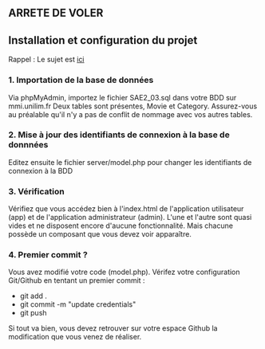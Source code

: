 ## ARRETE DE VOLER

## Installation et configuration du projet

Rappel : Le sujet est [ici](https://docs.google.com/document/d/1MxM8H3PVpFOUG4-buM8BLXRv18PIHKrjf76EBzmINZs/edit?usp=sharing)

### 1. Importation de la base de données

Via phpMyAdmin, importez le fichier SAE2_03.sql dans votre BDD sur mmi.unilim.fr
Deux tables sont présentes, Movie et Category. Assurez-vous au préalable qu'il n'y a
pas de conflit de nommage avec vos autres tables.

### 2. Mise à jour des identifiants de connexion à la base de donnnées

Editez ensuite le fichier server/model.php pour changer les identifiants de connexion à la BDD

### 3. Vérification

Vérifiez que vous accédez bien à l'index.html de l'application utilisateur (app) et de l'application administrateur (admin). L'une et l'autre sont quasi vides et ne disposent encore d'aucune fonctionnalité.
Mais chacune possède un composant que vous devez voir apparaître.

### 4. Premier commit ?

Vous avez modifié votre code (model.php). Vérifez votre configuration Git/Github en tentant un premier
commit :

- git add .
- git commit -m "update credentials"
- git push

Si tout va bien, vous devez retrouver sur votre espace Github la modification que vous venez de réaliser.
